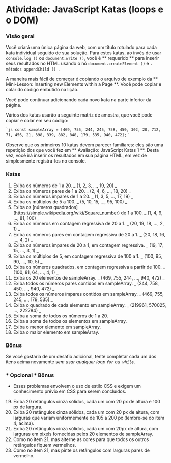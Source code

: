 # Atividade: JavaScript Katas (loops e o DOM)

### Visão geral ###

Você criará uma única página da web, com um título rotulado para cada kata individual seguido de sua solução. Para estes katas, ao invés de usar `console.log ()` ou `document.write ()`, você é ** requerido ** para inserir seus resultados no HTML usando o nó `document.createElement ()` e `. métodos appendChild () `.

A maneira mais fácil de começar é copiando o arquivo de exemplo da ** Mini-Lesson: Inserting new Elements within a Page **. Você pode copiar e colar do código embutido na lição.

Você pode continuar adicionando cada novo kata na parte inferior da página.

Vários dos katas usarão a seguinte matriz de amostra, que você pode copiar e colar em seu código:

`` `js
const sampleArray = [469, 755, 244, 245, 758, 450, 302, 20, 712, 71, 456, 21, 398, 339, 882, 848, 179, 535, 940, 472];
`` `

Observe que os primeiros 10 katas devem parecer familiares: eles são uma repetição dos que você fez em ** Avaliação: JavaScript Katas 1 **. Desta vez, você irá inserir os resultados em sua página HTML, em vez de simplesmente registrá-los no console.

### Katas ###

1. Exiba os números de 1 a 20. _ (1, 2, 3, ..., 19, 20) _
2. Exiba os números pares de 1 a 20. _ (2, 4, 6, ..., 18, 20) _
3. Exiba os números ímpares de 1 a 20. _ (1, 3, 5, ..., 17, 19) _
4. Exiba os múltiplos de 5 a 100. _ (5, 10, 15, ..., 95, 100) _
5. Exiba os [números quadrados] (https://simple.wikipedia.org/wiki/Square_number) de 1 a 100. _ (1, 4, 9, ..., 81, 100) _
6. Exiba os números em contagem regressiva de 20 a 1. _ (20, 19, 18, ..., 2, 1) _
7. Exiba os números pares em contagem regressiva de 20 a 1. _ (20, 18, 16, ..., 4, 2) _
8. Exiba os números ímpares de 20 a 1, em contagem regressiva. _ (19, 17, 15, ..., 3, 1) _
9. Exiba os múltiplos de 5, em contagem regressiva de 100 a 1. _ (100, 95, 90, ..., 10, 5) _
10. Exiba os números quadrados, em contagem regressiva a partir de 100. _ (100, 81, 64, ..., 4, 1) _
11. Exiba os 20 elementos de sampleArray. _ (469, 755, 244, ..., 940, 472) _
12. Exiba todos os números pares contidos em sampleArray. _ (244, 758, 450, ..., 940, 472) _
13. Exiba todos os números ímpares contidos em sampleArray. _ (469, 755, 245, ..., 179, 535) _
14. Exiba o quadrado de cada elemento em sampleArray. _ (219961, 570025, ..., 222784) _
15. Exiba a soma de todos os números de 1 a 20.
16. Exiba a soma de todos os elementos em sampleArray.
17. Exiba o menor elemento em sampleArray.
18. Exiba o maior elemento em sampleArray.


### Bônus ###

Se você gostaria de um desafio adicional, tente completar cada um dos itens acima novamente _sem usar qualquer loop `for` ou` while`_.

### * Opcional * Bônus ###

* Esses problemas envolvem o uso de estilo CSS e exigem um conhecimento prévio em CSS para serem concluídos.

19. Exiba 20 retângulos cinza sólidos, cada um com 20 px de altura e 100 px de largura.
20. Exiba 20 retângulos cinza sólidos, cada um com 20 px de altura, com larguras que variam uniformemente de 105 a 200 px (lembre-se do item 4, acima).
21. Exiba 20 retângulos cinza sólidos, cada um com 20px de altura, com larguras em pixels fornecidas pelos 20 elementos de sampleArray.
22. Como no item 21, mas alterne as cores para que todos os outros retângulos fiquem vermelhos.
23. Como no item 21, mas pinte os retângulos com larguras pares de vermelho.
